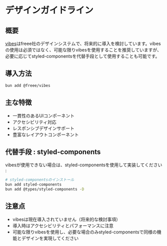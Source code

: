 # デザインガイドライン

## 概要

[vibes](https://vibes.freee.co.jp/)はfreee社のデザインシステムで、将来的に導入を検討しています。vibesの使用は必須ではなく、可能な限りvibesを使用することを推奨していますが、必要に応じてstyled-componentsを代替手段として使用することも可能です。

## 導入方法

```bash
bun add @freee/vibes
```

## 主な特徴

- 一貫性のあるUIコンポーネント
- アクセシビリティ対応
- レスポンシブデザインサポート
- 豊富なレイアウトコンポーネント

## 代替手段 : styled-components

vibesが使用できない場合は、styled-componentsを使用して実装してください :

```bash
# styled-componentsのインストール
bun add styled-components
bun add @types/styled-components -D
```

## 注意点

- vibesは現在導入されていません（将来的な検討事項）
- 導入時はアクセシビリティとパフォーマンスに注意
- 可能な限りvibesを使用し、必要な場合のみstyled-componentsで同様の機能とデザインを実現してください

